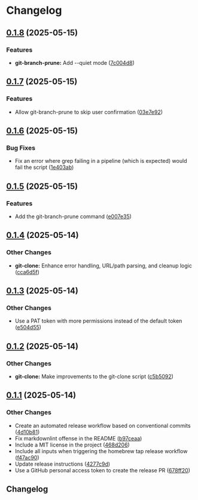 # Changelog

## [0.1.8](https://github.com/jcouball/scripts/compare/v0.1.7...v0.1.8) (2025-05-15)


### Features

* **git-branch-prune:** Add --quiet mode ([7c004d8](https://github.com/jcouball/scripts/commit/7c004d84656bf593288319f81d80618762b79b8b))

## [0.1.7](https://github.com/jcouball/scripts/compare/v0.1.6...v0.1.7) (2025-05-15)


### Features

* Allow git-branch-prune to skip user confirmation ([03e7e92](https://github.com/jcouball/scripts/commit/03e7e9209d4d1c4ecca0b037535a72d797fee021))

## [0.1.6](https://github.com/jcouball/scripts/compare/v0.1.5...v0.1.6) (2025-05-15)


### Bug Fixes

* Fix an error where grep failing in a pipeline (which is expected) would fail the script ([1e403ab](https://github.com/jcouball/scripts/commit/1e403aba2f2ed2f05d6b3e1e046ac8c27f9f47c6))

## [0.1.5](https://github.com/jcouball/scripts/compare/v0.1.4...v0.1.5) (2025-05-15)


### Features

* Add the git-branch-prune command ([e007e35](https://github.com/jcouball/scripts/commit/e007e354e1544f0fea59048ba894e608104765bd))

## [0.1.4](https://github.com/jcouball/scripts/compare/v0.1.3...v0.1.4) (2025-05-14)


### Other Changes

* **git-clone:** Enhance error handling, URL/path parsing, and cleanup logic ([cca6d5f](https://github.com/jcouball/scripts/commit/cca6d5f26e7e64893bbd3101bee3f1980e60d66a))

## [0.1.3](https://github.com/jcouball/scripts/compare/v0.1.2...v0.1.3) (2025-05-14)


### Other Changes

* Use a PAT token with more permissions instead of the default token ([e504d55](https://github.com/jcouball/scripts/commit/e504d559e381f03ba517eb1f8bbe9d1b7b78b19c))

## [0.1.2](https://github.com/jcouball/scripts/compare/v0.1.1...v0.1.2) (2025-05-14)


### Other Changes

* **git-clone:** Make improvements to the git-clone script ([c5b5092](https://github.com/jcouball/scripts/commit/c5b50923a4d7b7e97edbc7d0f9724af9f4dc2e49))

## [0.1.1](https://github.com/jcouball/scripts/compare/v0.1.0...v0.1.1) (2025-05-14)


### Other Changes

* Create an automated release workflow based on conventional commits ([4d10b81](https://github.com/jcouball/scripts/commit/4d10b812c72baf75af7a0a9e6ef7c6724ef22cc1))
* Fix markdownlint offense in the README ([b97ceaa](https://github.com/jcouball/scripts/commit/b97ceaa1f68b4c3e94446bec64657bf9b758c714))
* Include a MIT license in the project ([468d206](https://github.com/jcouball/scripts/commit/468d206df7f115b5b7d05fe130273fd4f71994ca))
* Include all inputs when triggering the homebrew tap release workflow ([f47ac90](https://github.com/jcouball/scripts/commit/f47ac90d8d53dc0725171c67347aa46312d8ebc1))
* Update release instructions ([4277c9d](https://github.com/jcouball/scripts/commit/4277c9d2a0eb513fc6504424fc2548643c37d0e2))
* Use a GitHub personal access token to create the release PR ([678ff20](https://github.com/jcouball/scripts/commit/678ff20a1e4f1141216baf6a7c1b4439114cabe0))

## Changelog
